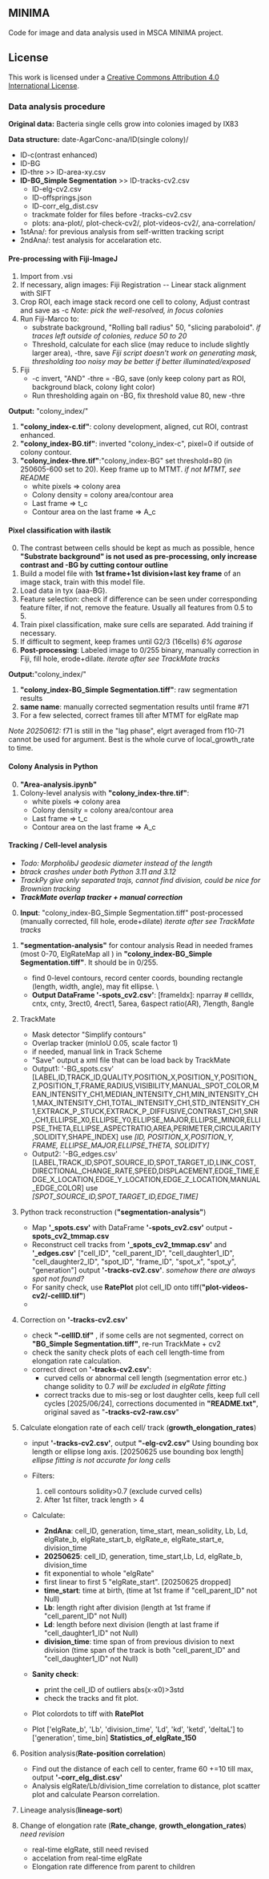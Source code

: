 ## MINIMA
Code for image and data analysis used in MSCA MINIMA project. 
## License
This work is licensed under a [Creative Commons Attribution 4.0 International License](https://creativecommons.org/licenses/by/4.0/).

### Data analysis procedure 
**Original data:** Bacteria single cells grow into colonies imaged by IX83

**Data structure:** date-AgarConc-ana/ID(single colony)/
* ID-c(ontrast enhanced)
* ID-BG
* ID-thre >> ID-area-xy.csv
* **ID-BG_Simple Segmentation** >> ID-tracks-cv2.csv 
  *  ID-elg-cv2.csv
  *  ID-offsprings.json
  *  ID-corr_elg_dist.csv
  *  trackmate folder for files before -tracks-cv2.csv
  *  plots: ana-plot/, plot-check-cv2/, plot-videos-cv2/, ana-correlation/
* 1stAna/: for previous analysis from self-written tracking script
* 2ndAna/: test analysis for accelaration etc.



#### Pre-processing with Fiji-ImageJ

1. Import from .vsi
2. If necessary, align images: Fiji Registration -- Linear stack alignment with SIFT
3. Crop ROI, each image stack record one cell to colony, Adjust contrast and save as -c 
_Note: pick the well-resolved, in focus colonies_ 
4. Run Fiji-Marco to: 
   * substrate background, "Rolling ball radius" 50, "slicing paraboloid". _if traces left outside of colonies, reduce 50 to 20_
   * Threshold, calculate for each slice (may reduce to include slightly larger area), -thre, save
_Fiji script doesn't work on generating mask, thresholding too noisy_
_may be better if better illuminated/exposed_
5. Fiji
   * -c invert, "AND" -thre = -BG, save (only keep colony part as ROI, background black, colony light color)
   * Run thresholding again on -BG, fix threshold value 80, new -thre

**Output:** "colony_index/"
1. **"colony_index-c.tif"**: colony development, aligned, cut ROI, contrast enhanced.
2. **"colony_index-BG.tif"**: inverted "colony_index-c", pixel=0 if outside of colony contour.
3. **"colony_index-thre.tif"**:"colony_index-BG" set threshold=80 (in 250605-600 set to 20). Keep frame up to MTMT. _if not MTMT, see README_
   * white pixels => colony area
   * Colony density = colony area/contour area
   * Last frame => t_c
   * Contour area on the last frame => A_c


#### Pixel classification with ilastik
0. The contrast between cells should be kept as much as possible, hence **"Substrate background" is not used as pre-processing, only increase contrast and -BG by cutting contour outline**
1. Build a model file with **1st frame+1st division+last key frame** of an image stack, train with this model file.
2. Load data in tyx (aaa-BG). 
3. Feature selection: check if difference can be seen under corresponding feature filter, if not, remove the feature. Usually all features from 0.5 to 5.
4. Train pixel classification, make sure cells are separated. Add training if necessary.
5. If difficult to segment, keep frames until G2/3 (16cells) _6% agarose_
5. **Post-processing**: Labeled image to 0/255 binary, manually correction in Fiji, fill hole, erode+dilate. _iterate after see TrackMate tracks_

**Output:**"colony_index/"
1. **"colony_index-BG_Simple Segmentation.tiff"**: raw segmentation results
2. **same name**: manually corrected segmentation results until frame #71
3. For a few selected, correct frames till after MTMT for elgRate map

_Note 20250612:_ f71 is still in the "lag phase", elgrt averaged from f10-71 cannot be used for argument. Best is the whole curve of local_growth_rate to time.


#### Colony Analysis in Python
0. **"Area-analysis.ipynb"**
1. Colony-level analysis with **"colony_index-thre.tif"**:
   * white pixels => colony area
   * Colony density = colony area/contour area
   * Last frame => t_c
   * Contour area on the last frame => A_c

#### Tracking / Cell-level analysis
* _Todo: MorpholibJ geodesic diameter instead of the length_
* _btrack crashes under both Python 3.11 and 3.12_
* _TrackPy give only separated trajs, cannot find division, could be nice for Brownian tracking_
* _**TrackMate overlap tracker + manual correction**_

0. **Input**: "colony_index-BG_Simple Segmentation.tiff" post-processed (manually corrected, fill hole, erode+dilate) _iterate after see TrackMate tracks_
1. **"segmentation-analysis"** for contour analysis
Read in needed frames (most 0-70, ElgRateMap all ) in **"colony_index-BG_Simple Segmentation.tiff"**. It should be in 0/255.
   * find 0-level contours, record center coords, bounding rectangle (length, width, angle), may fit ellipse. \
   * **Output DataFrame '-spots_cv2.csv'**: [frameIdx]: nparray # cellIdx, cntx, cnty, 3rect0, 4rect1, 5area, 6aspect ratio(AR), 7length, 8angle
2. TrackMate
   * Mask detector "Simplify contours"
   * Overlap tracker (minIoU 0.05, scale factor 1)
   * if needed, manual link in Track Scheme
   * "Save" output a xml file that can be load back by TrackMate
   * Output1: '-BG_spots.csv' [LABEL,ID,TRACK_ID,QUALITY,POSITION_X,POSITION_Y,POSITION_Z,POSITION_T,FRAME,RADIUS,VISIBILITY,MANUAL_SPOT_COLOR,MEAN_INTENSITY_CH1,MEDIAN_INTENSITY_CH1,MIN_INTENSITY_CH1,MAX_INTENSITY_CH1,TOTAL_INTENSITY_CH1,STD_INTENSITY_CH1,EXTRACK_P_STUCK,EXTRACK_P_DIFFUSIVE,CONTRAST_CH1,SNR_CH1,ELLIPSE_X0,ELLIPSE_Y0,ELLIPSE_MAJOR,ELLIPSE_MINOR,ELLIPSE_THETA,ELLIPSE_ASPECTRATIO,AREA,PERIMETER,CIRCULARITY,SOLIDITY,SHAPE_INDEX] use _[ID, POSITION_X,POSITION_Y, FRAME, ELLIPSE_MAJOR,ELLIPSE_THETA, SOLIDITY]_
   * Output2: '-BG_edges.csv' [LABEL,TRACK_ID,SPOT_SOURCE_ID,SPOT_TARGET_ID,LINK_COST,DIRECTIONAL_CHANGE_RATE,SPEED,DISPLACEMENT,EDGE_TIME,EDGE_X_LOCATION,EDGE_Y_LOCATION,EDGE_Z_LOCATION,MANUAL_EDGE_COLOR] use _[SPOT_SOURCE_ID,SPOT_TARGET_ID,EDGE_TIME]_

3. Python track reconstruction (**"segmentation-analysis"**)
   * Map **'_spots.csv'** with DataFrame **'-spots_cv2.csv'** output **-spots_cv2_tmmap.csv**
   * Reconstruct cell tracks from **'_spots_cv2_tmmap.csv'** and **'_edges.csv'**  ["cell_ID", "cell_parent_ID", "cell_daughter1_ID", "cell_daughter2_ID", "spot_ID", "frame_ID", "spot_x", "spot_y", "generation"] output **'-tracks-cv2.csv'**. _somehow there are always spot not found?_
   * For sanity check, use **RatePlot** plot cell_ID onto tiff(**"plot-videos-cv2/-cellID.tif"**) 
   * 
4. Correction on **'-tracks-cv2.csv'** 
   * check **"-cellID.tif"** , if some cells are not segmented, correct on **"BG_Simple Segmentation.tiff"**, re-run TrackMate + cv2
   * check the sanity check plots of each cell length-time from elongation rate calculation.
   * correct direct on **'-tracks-cv2.csv'**:
     * curved cells or abnormal cell length (segmentation error etc.) change solidity to 0.7 _will be excluded in elgRate fitting_ 
     * correct tracks due to mis-seg or lost daughter cells, keep full cell cycles [2025/06/24], corrections documented in **"README.txt"**, original saved as "**-tracks-cv2-raw.csv**"
 
5. Calculate elongation rate of each cell/ track (**growth_elongation_rates**)
   * input **'-tracks-cv2.csv'**, output **"-elg-cv2.csv"** Using bounding box length or ellipse long axis. [20250625 use bounding box length] _ellipse fitting is not accurate for long cells_
   * Filters:
     1. cell contours solidity>0.7 (exclude curved cells)
     2. After 1st filter, track length > 4

   * Calculate: 
     * **2ndAna**: cell_ID, generation, time_start, mean_solidity, Lb, Ld, elgRate_b, elgRate_start_b, elgRate_e, elgRate_start_e, division_time 
     * **20250625**: cell_ID, generation, time_start,Lb, Ld, elgRate_b, division_time
     * fit exponential to whole "elgRate"
     * first linear to first 5 "elgRate_start". [20250625 dropped]
     * **time_start**: time at birth, (time at 1st frame if "cell_parent_ID" not Null)
     * **Lb**: length right after division (length at 1st frame if "cell_parent_ID" not Null)
     * **Ld**: length before next division (length at last frame if "cell_daughter1_ID" not Null)
     * **division_time**: time span of from previous division to next division (time span of the track is both "cell_parent_ID" and "cell_daughter1_ID" not Null)
   * **Sanity check**:
     * print the cell_ID of outliers abs(x-x0)>3std
     * check the tracks and fit plot.
   * Plot colordots to tiff with **RatePlot**
   * Plot ['elgRate_b', 'Lb', 'division_time', 'Ld', 'kd', 'ketd', 'deltaL'] to ['generation', time_bin] **Statistics_of_elgRate_150**
 
6. Position analysis(**Rate-position correlation**)
   * Find out the distance of each cell to center, frame 60 +=10 till max, output **'-corr_elg_dist.csv'**
   * Analysis elgRate/Lb/division_time correlation to distance, plot scatter plot and calculate Pearson correlation.
 
7. Lineage analysis(**lineage-sort**)


8. Change of elongation rate (**Rate_change**, **growth_elongation_rates**) _need revision_
   * real-time elgRate, still need revised
   * accelation from real-time elgRate
   * Elongation rate difference from parent to children 

